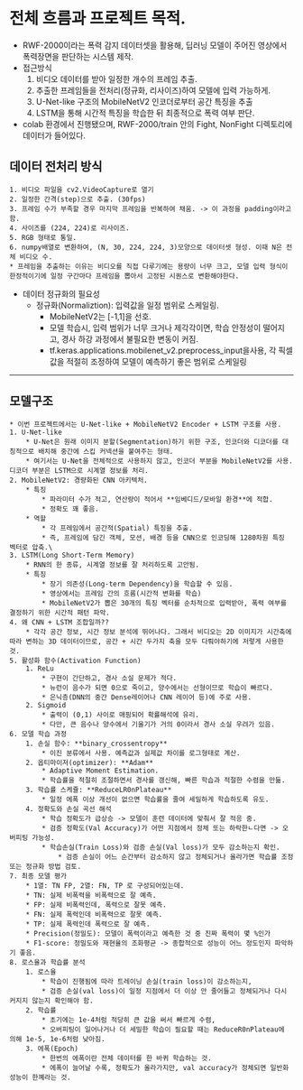 # 전체 흐름과 프로젝트 목적.
* RWF-2000이라는 폭력 감지 데이터셋을 활용해, 딥러닝 모델이 주어진 영상에서 폭력장면을 판단하는 시스템 제작.
* 접근방식
    1. 비디오 데이터를 받아 일정한 개수의 프레임 추출.
    2. 추출한 프레임들을 전처리(정규화, 리사이즈)하여 모델에 입력 가능하게.
    3. U-Net-like 구조의 MobileNetV2 인코더로부터 공간 특징을 추출
    4. LSTM을 통해 시간적 특징을 학습한 뒤 최종적으로 폭력 여부 판단.
* colab 환경에서 진행됐으며, RWF-2000/train 안의 Fight, NonFight 디렉토리에 데이터가 들어있다.
## 데이터 전처리 방식
    1. 비디오 파일을 cv2.VideoCapture로 열기
    2. 일정한 간격(step)으로 추출. (30fps)
    3. 프레임 수가 부족할 경우 마지막 프레임을 반복하여 채움. -> 이 과정을 padding이라고 함.
    4. 사이즈를 (224, 224)로 리사이즈.
    5. RGB 형태로 통일.
    6. numpy배열로 변환하여, (N, 30, 224, 224, 3)모양으로 데이터셋 형성. 이때 N은 전체 비디오 수.
    * 프레임을 추출하는 이유는 비디오를 직접 다루기에는 용량이 너무 크고, 모델 입력 형식이 한정적이기에 일정 구간마다 프레임을 뽑아서 고정된 시퀀스로 변환해야한다.
* 데이터 정규화의 필요성
    * 정규화(Normaliztion): 입력값을 일정 범위로 스케일링.
        * MobileNetV2는 [-1,1]을 선호.
        * 모델 학습시, 입력 범위가 너무 크거나 제각각이면, 학습 안정성이 떨어지고, 경사 하강 과정에서 불필요한 변동이 커짐.
        * tf.keras.applications.mobilenet_v2.preprocess_input을사용, 각 픽셀값을 적절히 조정하여 모델이 예측하기 좋은 범위로 스케일링

---

## 모델구조
    * 이번 프로젝트에서는 U-Net-like + MobileNetV2 Encoder + LSTM 구조를 사용.
    1. U-Net-like
        * U-Net은 원래 이미지 분할(Segmentation)하기 위한 구조, 인코더와 디코더를 대칭적으로 배치해 중간에 스킵 커넥션을 붙여주는 형태.
        * 여기서는 U-Net을 전체적으로 사용하지 않고, 인코더 부분을 MobileNetV2를 사용. 디코더 부분은 LSTM으로 시계열 정보를 처리.
    2. MobileNetV2: 경량화된 CNN 아키텍처.
        * 특징
            * 파라미터 수가 적고, 연산량이 적어서 **임베디드/모바일 환경**에 적합.
            * 정확도 꽤 좋음.
        * 역할
            * 각 프레임에서 공간적(Spatial) 특징을 추출.
            * 즉, 프레임에 담긴 객체, 모션, 배경 등을 CNN으로 인코딩해 1280차원 특징 벡터로 압축.\
    3. LSTM(Long Short-Term Memory)
        * RNN의 한 종류, 시계열 정보를 잘 처리하도록 고안됨.
        * 특징
            * 장기 의존성(Long-term Dependency)을 학습할 수 있음.
            * 영상에서는 프레임 간의 흐름(시간적 변화를 학습)
            * MobileNetV2가 뽑은 30개의 특징 벡터를 순차적으로 입력받아, 폭력 여부를 결정하기 위한 시간적 패턴 파악.
    4. 왜 CNN + LSTM 조합일까??
        * 각각 공간 정보, 시간 정보 분석에 뛰어나다. 그래서 비디오는 2D 이미지가 시간축에 따라 변하는 3D 데이터이므로, 공간 + 시간 두가지 축을 모두 다뤄야하기에 저렇게 사용한 것.
    5. 활성화 함수(Activation Function)
        1. ReLu
            * 구현이 간단하고, 경사 소실 문제가 적다.
            * 뉴런이 음수가 되면 0으로 죽이고, 양수에서는 선형이므로 학습이 빠르다.
            * 은닉층(DNN의 중간 Dense레이어나 CNN 레이어 등)에 주로 사용.
        2. Sigmoid
            * 출력이 (0,1) 사이로 매핑되어 확률해석에 유리.
            * 다만, 큰 음수나 양수에서 기울기가 거의 0이라서 경사 소실 우려가 있음.
    6. 모델 학습 과정
        1. 손실 함수: **binary_crossentropy**
            * 이진 분류에서 사용. 예측값과 실제값 차이를 로그형태로 계산.
        2. 옵티마이저(optimizer): **Adam**
            * Adaptive Moment Estimation.
            * 학습률을 적절히 조절하면서 경사를 갱신해, 빠른 학습과 적절한 수렴을 만듦.
        3. 학습률 스케쥴: **ReduceLR0nPlateau**
            * 일정 에폭 이상 개선이 없으면 학습률을 줄여 세밀하게 학습하도록 유도.
        4. 정확도와 손실 곡선 해석
            * 학습 정확도가 급상승 -> 모델이 훈련 데이터에 맞춰서 잘 적응 중.
            * 검증 정확도(Val Accuracy)가 어떤 지점에서 정체 또는 하락한ㄴ다면 -> 오버피팅 가능성.
            * 학습손실(Train Loss)와 검증 손실(Val loss)가 모두 감소하는지 확인.
                * 검증 손실이 어느 순간부터 감소하지 않고 정체되거나 올라가면 학습률 조정 또는 정규화 방법 검토.
    7. 최종 모델 평가
        * 1열: TN FP, 2열: FN, TP 로 구성되어있는데.
        * TN: 실제 비폭력을 비폭력으로 잘 예측.
        * FP: 실제 비폭력인데, 폭력으로 잘못 예측.
        * FN: 실제 폭력인데 비폭력으로 잘못 예측.
        * TP: 실제 폭력인데 폭력으로 잘 예측.
        * Precision(정밀도): 모델이 폭력이라고 예측한 것 중 진짜 폭력이 몇 %인가
        * F1-score: 정밀도와 재현율의 조화평균 -> 종합적으로 성능이 어느 정도인지 파악하기 좋음.
    8. 로스율과 학습률 분석
        1. 로스율
            * 학습이 진행됨에 따라 트레이닝 손실(train loss)이 감소하는지,
            * 검증 손실(val loss)이 일정 지점에서 더 이상 안 줄어들고 정체되거나 다시 커지지 않는지 확인해야 함.
        2. 학습률
            * 초기에는 1e-4처럼 적당히 큰 값을 써서 빠르게 수렴,
            * 오버피팅이 일어나거나 더 세밀한 학습이 필요할 때는 ReduceR0nPlateau에 의해 1e-5, 1e-6처럼 낮아짐.
        3. 에폭(Epoch)
            * 한번의 에폭이란 전체 데이터를 한 바퀴 학습하는 것.
            * 에폭이 늘어날 수록, 정확도가 올라가지만, val accuracy가 정체되면 일반화 성능이 한꼐라는 것.
































